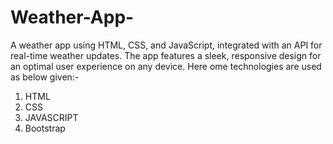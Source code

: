 # Weather-App-

A weather app using HTML, CSS, and JavaScript, integrated with an API for real-time weather updates. The app features a sleek, responsive design for an optimal user experience on any device.
Here ome technologies are used as below given:-

1. HTML
2. CSS
3. JAVASCRIPT
4. Bootstrap
